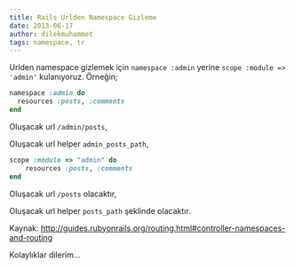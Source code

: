 ```yaml
---
title: Rails Urlden Namespace Gizleme
date: 2013-06-17
author: dilekmuhammet
tags: namespace, tr
---
```


Urlden namespace gizlemek için `namespace :admin` yerine `scope :module => 'admin'` kulanıyoruz. Örneğin;

```ruby
namespace :admin do
  resources :posts, :comments
end
```

Oluşacak url `/admin/posts`,

Oluşacak url helper `admin_posts_path`,

```ruby
scope :module => "admin" do
    resources :posts, :comments
end
```

Oluşacak url `/posts` olacaktır,

Oluşacak url helper `posts_path` şeklinde olacaktır.

Kaynak: http://guides.rubyonrails.org/routing.html#controller-namespaces-and-routing

Kolaylıklar dilerim...